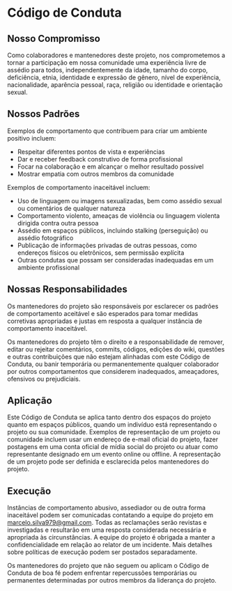 # Código de Conduta

## Nosso Compromisso

Como colaboradores e mantenedores deste projeto, nos comprometemos a tornar a participação em nossa comunidade uma experiência livre de assédio para todos, independentemente da idade, tamanho do corpo, deficiência, etnia, identidade e expressão de gênero, nível de experiência, nacionalidade, aparência pessoal, raça, religião ou identidade e orientação sexual.

## Nossos Padrões

Exemplos de comportamento que contribuem para criar um ambiente positivo incluem:

- Respeitar diferentes pontos de vista e experiências
- Dar e receber feedback construtivo de forma profissional
- Focar na colaboração e em alcançar o melhor resultado possível
- Mostrar empatia com outros membros da comunidade

Exemplos de comportamento inaceitável incluem:

- Uso de linguagem ou imagens sexualizadas, bem como assédio sexual ou comentários de qualquer natureza
- Comportamento violento, ameaças de violência ou linguagem violenta dirigida contra outra pessoa
- Assédio em espaços públicos, incluindo stalking (perseguição) ou assédio fotográfico
- Publicação de informações privadas de outras pessoas, como endereços físicos ou eletrônicos, sem permissão explícita
- Outras condutas que possam ser consideradas inadequadas em um ambiente profissional

## Nossas Responsabilidades

Os mantenedores do projeto são responsáveis ​​por esclarecer os padrões de comportamento aceitável e são esperados para tomar medidas corretivas apropriadas e justas em resposta a qualquer instância de comportamento inaceitável.

Os mantenedores do projeto têm o direito e a responsabilidade de remover, editar ou rejeitar comentários, commits, códigos, edições do wiki, questões e outras contribuições que não estejam alinhadas com este Código de Conduta, ou banir temporária ou permanentemente qualquer colaborador por outros comportamentos que considerem inadequados, ameaçadores, ofensivos ou prejudiciais.

## Aplicação

Este Código de Conduta se aplica tanto dentro dos espaços do projeto quanto em espaços públicos, quando um indivíduo está representando o projeto ou sua comunidade. Exemplos de representação de um projeto ou comunidade incluem usar um endereço de e-mail oficial do projeto, fazer postagens em uma conta oficial de mídia social do projeto ou atuar como representante designado em um evento online ou offline. A representação de um projeto pode ser definida e esclarecida pelos mantenedores do projeto.

## Execução

Instâncias de comportamento abusivo, assediador ou de outra forma inaceitável podem ser comunicadas contatando a equipe do projeto em [marcelo.silva979@gmail.com](mailto:marcelo.silva979@gmail.com). Todas as reclamações serão revistas e investigadas e resultarão em uma resposta considerada necessária e apropriada às circunstâncias. A equipe do projeto é obrigada a manter a confidencialidade em relação ao relator de um incidente. Mais detalhes sobre políticas de execução podem ser postados separadamente.

Os mantenedores do projeto que não seguem ou aplicam o Código de Conduta de boa fé podem enfrentar repercussões temporárias ou permanentes determinadas por outros membros da liderança do projeto.
